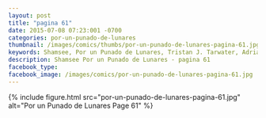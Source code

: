 ```yaml
---
layout: post
title: "pagina 61"
date: 2015-07-08 07:23:001 -0700
categories: por-un-punado-de-lunares
thumbnail: /images/comics/thumbs/por-un-punado-de-lunares-pagina-61.jpg
keywords: Shamsee, Por un Punado de Lunares, Tristan J. Tarwater, Adrian Ricker
description: Shamsee Por un Punado de Lunares - pagina 61
facebook_type: 
facebook_image: /images/comics/por-un-punado-de-lunares-pagina-61.jpg
---
```

{% include figure.html src="por-un-punado-de-lunares-pagina-61.jpg" alt="Por un Punado de Lunares Page 61" %}